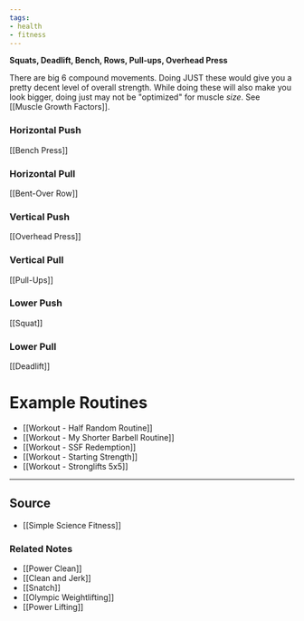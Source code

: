 ```yaml
---
tags:
- health
- fitness
---
```

**Squats, Deadlift, Bench, Rows, Pull-ups, Overhead Press**

There are big 6 compound movements. Doing JUST these would give you a pretty decent level of overall strength. While doing these will also make you look bigger, doing just may not be "optimized" for muscle *size*. See [[Muscle Growth Factors]].

### Horizontal Push

[[Bench Press]] 

### Horizontal Pull

[[Bent-Over Row]] 

### Vertical Push

[[Overhead Press]] 

### Vertical Pull

[[Pull-Ups]] 

### Lower Push

[[Squat]] 

### Lower Pull

[[Deadlift]] 

# Example Routines

- [[Workout - Half Random Routine]]
- [[Workout - My Shorter Barbell Routine]]
- [[Workout - SSF Redemption]]
- [[Workout - Starting Strength]]
- [[Workout - Stronglifts 5x5]]

---

## Source
- [[Simple Science Fitness]]

### Related Notes
- [[Power Clean]] 
- [[Clean and Jerk]] 
- [[Snatch]] 
- [[Olympic Weightlifting]] 
- [[Power Lifting]]